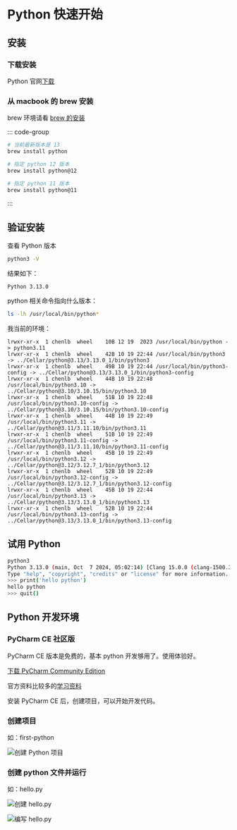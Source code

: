 # Python 快速开始

## 安装

### 下载安装

Python 官网[下载](https://www.python.org/downloads/)

### 从 macbook 的 brew 安装

brew 环境请看 [brew 的安装](/pc/macbook-env#brew)

::: code-group
```bash [python]
# 当前最新版本是 13
brew install python
```

```bash [python@12]
# 指定 python 12 版本
brew install python@12
```

```bash [python@11]
# 指定 python 11 版本
brew install python@11
```
:::

## 验证安装

查看 Python 版本
```bash
python3 -V
```

结果如下：
```text
Python 3.13.0
```

python 相关命令指向什么版本：
```bash
ls -lh /usr/local/bin/python*
```

我当前的环境：
```text:line-numbers{2}
lrwxr-xr-x  1 chenlb  wheel    10B 12 19  2023 /usr/local/bin/python -> python3.11
lrwxr-xr-x  1 chenlb  wheel    42B 10 19 22:44 /usr/local/bin/python3 -> ../Cellar/python@3.13/3.13.0_1/bin/python3
lrwxr-xr-x  1 chenlb  wheel    49B 10 19 22:44 /usr/local/bin/python3-config -> ../Cellar/python@3.13/3.13.0_1/bin/python3-config
lrwxr-xr-x  1 chenlb  wheel    44B 10 19 22:48 /usr/local/bin/python3.10 -> ../Cellar/python@3.10/3.10.15/bin/python3.10
lrwxr-xr-x  1 chenlb  wheel    51B 10 19 22:48 /usr/local/bin/python3.10-config -> ../Cellar/python@3.10/3.10.15/bin/python3.10-config
lrwxr-xr-x  1 chenlb  wheel    44B 10 19 22:49 /usr/local/bin/python3.11 -> ../Cellar/python@3.11/3.11.10/bin/python3.11
lrwxr-xr-x  1 chenlb  wheel    51B 10 19 22:49 /usr/local/bin/python3.11-config -> ../Cellar/python@3.11/3.11.10/bin/python3.11-config
lrwxr-xr-x  1 chenlb  wheel    45B 10 19 22:49 /usr/local/bin/python3.12 -> ../Cellar/python@3.12/3.12.7_1/bin/python3.12
lrwxr-xr-x  1 chenlb  wheel    52B 10 19 22:49 /usr/local/bin/python3.12-config -> ../Cellar/python@3.12/3.12.7_1/bin/python3.12-config
lrwxr-xr-x  1 chenlb  wheel    45B 10 19 22:44 /usr/local/bin/python3.13 -> ../Cellar/python@3.13/3.13.0_1/bin/python3.13
lrwxr-xr-x  1 chenlb  wheel    52B 10 19 22:44 /usr/local/bin/python3.13-config -> ../Cellar/python@3.13/3.13.0_1/bin/python3.13-config
```

## 试用 Python

```bash
python3
Python 3.13.0 (main, Oct  7 2024, 05:02:14) [Clang 15.0.0 (clang-1500.3.9.4)] on darwin
Type "help", "copyright", "credits" or "license" for more information.
>>> print('hello python')
hello python
>>> quit()
```

## Python 开发环境

### PyCharm CE 社区版

PyCharm CE 版本是免费的，基本 python 开发够用了。使用体验好。

[下载 PyCharm Community Edition](https://www.jetbrains.com/pycharm/download)

官方资料比较多的[学习资料](https://www.jetbrains.com/pycharm/learn/)

安装 PyCharm CE 后，创建项目，可以开始开发代码。

### 创建项目

如：first-python

![创建 Python 项目](/img/ide/pycharm-first-create-project.jpg)

### 创建 python 文件并运行

如：hello.py

![创建 hello.py](/img/ide/pycharm-create-python-file.jpg)

![编写 hello.py](/img/ide/pycharm-run-python-file.jpg)
